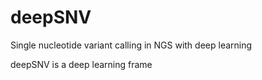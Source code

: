 # deepSNV
Single nucleotide variant calling in NGS with deep learning

deepSNV is a deep learning frame
